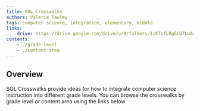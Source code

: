 ```yaml
---
title: SOL Crosswalks
authors: Valerie Fawley
tags: computer science, integration, elementary, middle
links:
    drive: https://drive.google.com/drive/u/0/folders/1cK7sfLRgGCQ7LwAydckjBbYwVa_IZj3Z
contents:
    - ./grade-level
    - ./content-area
---
```


## Overview

SOL Crosswalks provide ideas for how to integrate computer science instruction into different grade levels. You can browse the crosswalks by grade level or content area using the links below.